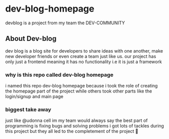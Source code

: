 # dev-blog-homepage
devblog is a project from my team the DEV-COMMUNITY 

## About Dev-blog 
dev blog is a blog site for developers to share ideas with one another, make new developer friends 
or even create a team just like us. our project has only just a frontend 
meaning it has no functionality i.e it is just a framework 

### why is this repo called dev-blog homepage
i named this repo dev-blog homepage because i took the role of creating 
the homepage part of the project while others took other parts like the login/signup 
and main page 

### biggest take away 
just like @udonna cell im my team would always say 
the best part of programming is fixing bugs and solving problems 
i got lots of tackles during this project but they all led to the completement of the project :partying_face:

